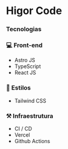 # Higor Code

### Tecnologias

### 💻 Front-end
- Astro JS
- TypeScript
- React JS

### 🎨 Estilos
- Tailwind CSS

### ⚒️ Infraestrutura
- CI / CD
- Vercel
- Github Actions